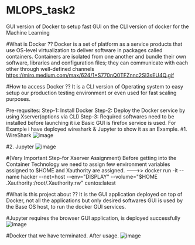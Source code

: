 # MLOPS_task2
GUI version of Docker to setup fast GUI on the CLI version of docker for the Machine Learning

#What is Docker ??
Docker is a set of platform as a service products that use OS-level virtualization to deliver software in packages called containers. Containers are isolated from one another and bundle their own software, libraries and configuration files; they can communicate with each other through well-defined channels
https://miro.medium.com/max/624/1*S770nQ0TFZnnc2SI3sEU4Q.gif

#How to access Docker ??
It is a CLI version of Operating system to easy setup our production testing environment or even used for fast scaling purposes.

Pre-requsites:
Step-1:  Install Docker
Step-2:  Deploy the Docker service by using Xserver(options via CLI)
Step-3:  Required softwares need to be installed before launching it i.e Basic GUI is firefox service is used.
For Example i have deployed wireshark & Jupyter to show it as an Example.
#1. WireShark
![image](https://user-images.githubusercontent.com/64470724/120471534-72154380-c3c2-11eb-9ab6-7e3515010d7b.png)

#2. Jupyter
![image](https://user-images.githubusercontent.com/64470724/120469011-77bd5a00-c3bf-11eb-9562-ab75a84097ee.png)

#(Very Important Step-for Xserver Assignment)
Before getting into the Container Technology we need to assign few environment variables assigned to $HOME and Xauthority are assigned.
--->> docker run -it --name hacker --net=host --env="DISPLAY" --volume="$HOME .Xauthority:/root/.Xauthority:rw" centos:latest


#What is this project about ??
It is the GUI application deployed on top of Docker, not all the applications but only desired softwares GUI is used by the Base OS host, to run the docker GUI services.

#Jupyter requires the browser GUI application, is deployed successfully
![image](https://user-images.githubusercontent.com/64470724/120469011-77bd5a00-c3bf-11eb-9562-ab75a84097ee.png)

#Docker that we have terminated. After usage.
![image](https://user-images.githubusercontent.com/64470724/120469182-a9cebc00-c3bf-11eb-8905-3ef4f1597795.png)

